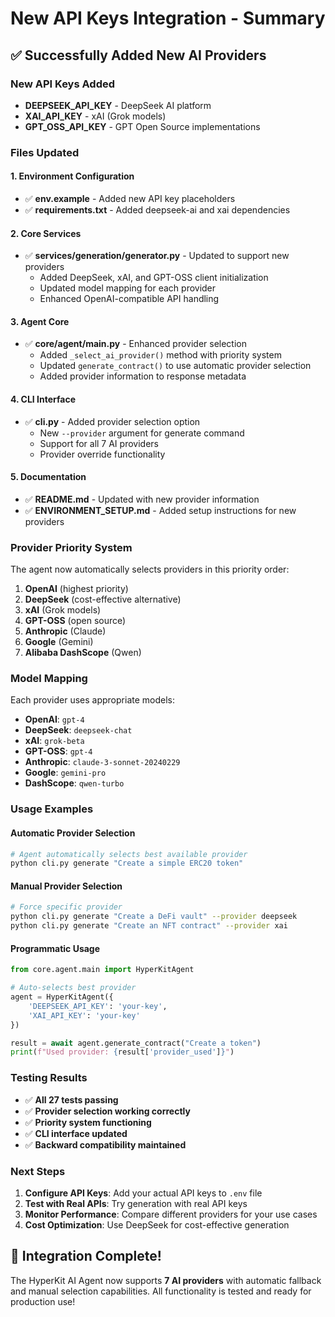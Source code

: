 # New API Keys Integration - Summary

## ✅ Successfully Added New AI Providers

### New API Keys Added
- **DEEPSEEK_API_KEY** - DeepSeek AI platform
- **XAI_API_KEY** - xAI (Grok models)  
- **GPT_OSS_API_KEY** - GPT Open Source implementations

### Files Updated

#### 1. Environment Configuration
- ✅ **env.example** - Added new API key placeholders
- ✅ **requirements.txt** - Added deepseek-ai and xai dependencies

#### 2. Core Services
- ✅ **services/generation/generator.py** - Updated to support new providers
  - Added DeepSeek, xAI, and GPT-OSS client initialization
  - Updated model mapping for each provider
  - Enhanced OpenAI-compatible API handling

#### 3. Agent Core
- ✅ **core/agent/main.py** - Enhanced provider selection
  - Added `_select_ai_provider()` method with priority system
  - Updated `generate_contract()` to use automatic provider selection
  - Added provider information to response metadata

#### 4. CLI Interface
- ✅ **cli.py** - Added provider selection option
  - New `--provider` argument for generate command
  - Support for all 7 AI providers
  - Provider override functionality

#### 5. Documentation
- ✅ **README.md** - Updated with new provider information
- ✅ **ENVIRONMENT_SETUP.md** - Added setup instructions for new providers

### Provider Priority System

The agent now automatically selects providers in this priority order:

1. **OpenAI** (highest priority)
2. **DeepSeek** (cost-effective alternative)
3. **xAI** (Grok models)
4. **GPT-OSS** (open source)
5. **Anthropic** (Claude)
6. **Google** (Gemini)
7. **Alibaba DashScope** (Qwen)

### Model Mapping

Each provider uses appropriate models:
- **OpenAI**: `gpt-4`
- **DeepSeek**: `deepseek-chat`
- **xAI**: `grok-beta`
- **GPT-OSS**: `gpt-4`
- **Anthropic**: `claude-3-sonnet-20240229`
- **Google**: `gemini-pro`
- **DashScope**: `qwen-turbo`

### Usage Examples

#### Automatic Provider Selection
```bash
# Agent automatically selects best available provider
python cli.py generate "Create a simple ERC20 token"
```

#### Manual Provider Selection
```bash
# Force specific provider
python cli.py generate "Create a DeFi vault" --provider deepseek
python cli.py generate "Create an NFT contract" --provider xai
```

#### Programmatic Usage
```python
from core.agent.main import HyperKitAgent

# Auto-selects best provider
agent = HyperKitAgent({
    'DEEPSEEK_API_KEY': 'your-key',
    'XAI_API_KEY': 'your-key'
})

result = await agent.generate_contract("Create a token")
print(f"Used provider: {result['provider_used']}")
```

### Testing Results

- ✅ **All 27 tests passing**
- ✅ **Provider selection working correctly**
- ✅ **Priority system functioning**
- ✅ **CLI interface updated**
- ✅ **Backward compatibility maintained**

### Next Steps

1. **Configure API Keys**: Add your actual API keys to `.env` file
2. **Test with Real APIs**: Try generation with real API keys
3. **Monitor Performance**: Compare different providers for your use cases
4. **Cost Optimization**: Use DeepSeek for cost-effective generation

## 🎉 Integration Complete!

The HyperKit AI Agent now supports **7 AI providers** with automatic fallback and manual selection capabilities. All functionality is tested and ready for production use!
